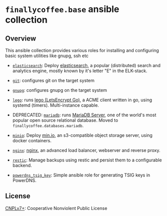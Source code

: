 # `finallycoffee.base` ansible collection

## Overview

This ansible collection provides various roles for installing
and configuring basic system utilities like gnupg, ssh etc

- [`elasticsearch`](roles/elasticsearch/README.md): Deploy [elasticsearch](https://www.docker.elastic.co/r/elasticsearch/elasticsearch-oss),
  a popular (distributed) search and analytics engine, mostly known by it's
  letter "E" in the ELK-stack.

- [`git`](roles/git/README.md): configures git on the target system

- [`gnupg`](roles/gnupg/README.md): configures gnupg on the target system

- [`lego`](roles/lego/README.md): runs [lego (LetsEncrypt Go)](https://github.com/go-acme/lego),
  a ACME client written in go, using systemd (timers). Multi-instance capable.

- DEPRECATED: [`mariadb`](roles/mariadb/README.md): runs [MariaDB Server](https://mariadb.org/),
  one of the world's most popular open source relational database.
  Moved to `finallycoffee.databases.mariadb`.

- [`minio`](roles/minio/README.md): Deploy [min.io](https://min.io), an
  s3-compatible object storage server, using docker containers.

- [`nginx`](roles/nginx/README.md): [nginx](https://www.nginx.com/),
  an advanced load balancer, webserver and reverse proxy.

- [`restic`](roles/restic/README.md): Manage backups using restic
  and persist them to a configurable backend.

- [`powerdns_tsig_key`](roles/powerdns_tsig_key/README.md): Simple ansible role
  for generating TSIG keys in PowerDNS.

## License

[CNPLv7+](LICENSE.md): Cooperative Nonviolent Public License
